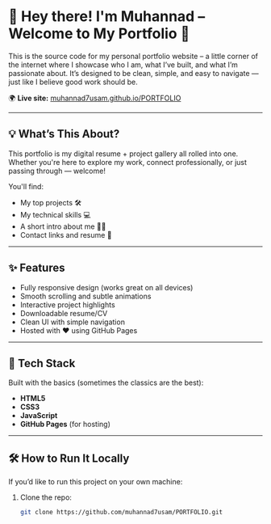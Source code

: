 # 👋 Hey there! I'm Muhannad – Welcome to My Portfolio 🚀

This is the source code for my personal portfolio website – a little corner of the internet where I showcase who I am, what I’ve built, and what I’m passionate about. It’s designed to be clean, simple, and easy to navigate — just like I believe good work should be.

🌍 **Live site:** [muhannad7usam.github.io/PORTFOLIO](https://muhannad7usam.github.io/PORTFOLIO/)

---

## 💡 What’s This About?

This portfolio is my digital resume + project gallery all rolled into one. Whether you're here to explore my work, connect professionally, or just passing through — welcome!

You'll find:

- My top projects 🛠️  
- My technical skills 💻  
- A short intro about me 👨‍💼  
- Contact links and resume 📄  

---

## ✨ Features

- Fully responsive design (works great on all devices)
- Smooth scrolling and subtle animations
- Interactive project highlights
- Downloadable resume/CV
- Clean UI with simple navigation
- Hosted with ❤️ using GitHub Pages

---

## 🔧 Tech Stack

Built with the basics (sometimes the classics are the best):

- **HTML5**
- **CSS3**
- **JavaScript**
- **GitHub Pages** (for hosting)

---

## 🛠 How to Run It Locally

If you’d like to run this project on your own machine:

1. Clone the repo:
   ```bash
   git clone https://github.com/muhannad7usam/PORTFOLIO.git
